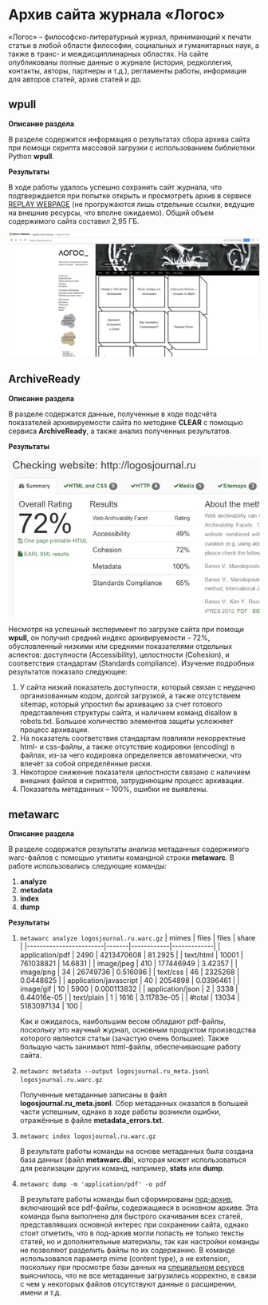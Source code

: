 # Архив сайта журнала «Логос»

«Логос» – философско-литературный журнал, принимающий к печати статьи в любой области философии, социальных и гуманитарных наук, а также в транс- и междисциплинарных областях. На сайте опубликованы полные данные о журнале (история, редколлегия, контакты, авторы, партнеры и т.д.), регламенты работы, информация для авторов статей, архив статей и др.

## wpull

**Описание раздела**

В разделе содержится информация о результатах сбора архива сайта при помощи скрипта массовой загрузки с использованием библиотеки Python **wpull**.

**Результаты**

В ходе работы удалось успешно сохранить сайт журнала, что подтверждается при попытке открыть и просмотреть архив в сервисе [REPLAY WEBPAGE](https://replayweb.page/) (не прогружаются лишь отдельные ссылки, ведущие на внешние ресурсы, что вполне ожидаемо). Общий объем содержимого сайта составил 2,95 ГБ. 

![](/logosjournal.ru/replaywebpage.jpg)

## ArchiveReady

**Описание раздела**

В разделе содержатся данные, полученные в ходе подсчёта показателей архивируемости сайта по методике **CLEAR** с помощью сервиса **ArchiveReady**, а также анализ полученных результатов.

**Результаты**

![](/logosjournal.ru/archiveready.jpg)

Несмотря на успешный эксперимент по загрузке сайта при помощи **wpull**, он получил средний индекс архивируемости – 72%, обусловленный низкими или средними показателями отдельных аспектов: доступности (Accessibility), целостности (Cohesion), и соответствия стандартам (Standards compliance).  Изучение подробных результатов показало следующее:
1. У сайта низкий показатель доступности, который связан с неудачно организованным кодом, долгой загрузкой, а также отсутствием sitemap, который упростил бы архивацию за счет готового представления структуры сайта, и наличием команд disallow в robots.txt. Большое количество элементов защиты усложняет процесс архивации.
2. На показатель соответствия стандартам повлияли некорректные html- и css-файлы, а также отсутствие кодировки (encoding) в файлах, из-за чего кодировка определяется автоматически, что влечёт за собой определённые риски.
3. Некоторое снижение показателя целостности связано с наличием внешних файлов и скриптов, затрудняющим процесс архивации.
4. Показатель метаданных – 100%, ошибки не выявлены.

## metawarc

**Описание раздела**

В разделе содержатся результаты анализа метаданных содержимого warc-файлов с помощью утилиты командной строки **metawarc**. В работе использовались следующие команды:
 1. **analyze**
 2. **metadata**
 3. **index**
 4. **dump**

**Результаты**

 1. `metawarc analyze logosjournal.ru.warc.gz`
	  | mimes                  | files | files      | share       |
	  |------------------------|-------|------------|-------------|
	  | application/pdf        | 2490  | 4213470608 | 81.2925     |
	  | text/html              | 10001 | 761038821  | 14.6831     |
	  | image/jpeg             | 410   | 177446949  | 3.42357     |
	  | image/png              | 34    | 26749736   | 0.516096    |
	  | text/css               | 46    | 2325268    | 0.0448625   |
	  | application/javascript | 40    | 2054898    | 0.0396461   |
	  | image/gif              | 10    | 5900       | 0.000113832 |
	  | application/json       | 2     | 3338       | 6.44016e-05 |
	  | text/plain             | 1     | 1616       | 3.11783e-05 |
	  | #total                 | 13034 | 5183097134 | 100         |
	 
 	Как и ожидалось, наибольшим весом обладают pdf-файлы, поскольку это научный журнал, основным продуктом производства которого являются статьи (зачастую очень большие). Также большую часть занимают html-файлы, обеспечивающие работу сайта.
	 
 2. `metawarc metadata --output logosjournal.ru_meta.jsonl logosjournal.ru.warc.gz`

	Полученные метаданные записаны в файл **logosjournal.ru_meta.jsonl**. Сбор метаданных оказался в большей части успешным, однако в ходе работы возникли ошибки, отражённые в файле **metadata_errors.txt**.
 
 3. `metawarc index logosjournal.ru.warc.gz`
 
	 В результате работы команды на основе метаданных была создана база данных (файл **metawarc.db**), которая может использоваться для реализации других команд, например, **stats** или **dump**.
 
 4. `metawarc dump -m 'application/pdf' -o pdf`

	В результате работы команды был сформированы [под-архив](https://disk.yandex.ru/d/rJALd400O0aQXA), включающий все pdf-файлы, содержащиеся в основном архиве. Эта команда была выполнена для быстрого скачивания всех статей, представлявших основной интерес при сохранении сайта, однако стоит отметить, что в под-архив могли попасть не только тексты статей, но и дополнительные материалы, так как настройки команды не позволяют разделить файлы по их содержанию.
	В команде использовался параметр mime (content type), а не extension, поскольку при просмотре базы данных на [специальном ресурсе](https://inloop.github.io/) выяснилось, что не все метаданные загрузились корректно, в связи с чем у некоторых файлов отсутствуют данные о расширении, имени и т.д.
